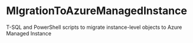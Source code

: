 # MIgrationToAzureManagedInstance
T-SQL and PowerShell scripts to migrate instance-level objects to Azure Managed Instance

